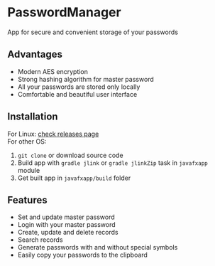# PasswordManager
App for secure and convenient storage of your passwords
## Advantages
- Modern AES encryption
- Strong hashing algorithm for master password
- All your passwords are stored only locally
- Сomfortable and beautiful user interface
## Installation
For Linux:
[check releases page](https://github.com/dimagor555/PasswordManager/releases)  
For other OS:  
1.  `git clone` or download source code
2.  Build app with `gradle jlink` or `gradle jlinkZip` task in `javafxapp` module
3.  Get built app in `javafxapp/build` folder
## Features
- Set and update master password
- Login with your master password
- Create, update and delete records
- Search records
- Generate passwords with and without special symbols
- Easily copy your passwords to the clipboard
